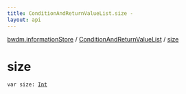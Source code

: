 ```yaml
---
title: ConditionAndReturnValueList.size - 
layout: api
---
```


<div class='api-docs-breadcrumbs'><a href="../index.html">bwdm.informationStore</a> / <a href="index.html">ConditionAndReturnValueList</a> / <a href="./size.html">size</a></div>

# size

<div class="signature"><code><span class="keyword">var </span><span class="identifier">size</span><span class="symbol">: </span><a href="https://kotlinlang.org/api/latest/jvm/stdlib/kotlin/-int/index.html"><span class="identifier">Int</span></a></code></div>
